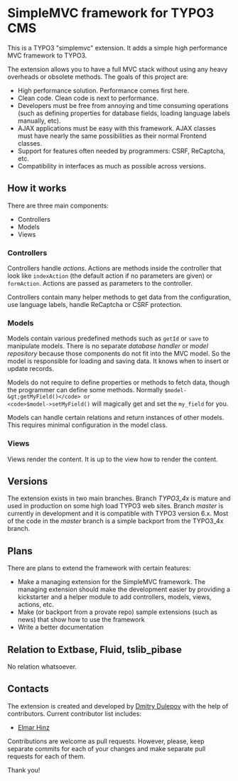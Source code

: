 # SimpleMVC framework for TYPO3 CMS

This is a TYPO3 "simplemvc" extension. It adds a simple high performance MVC framework to TYPO3.

The extension allows you to have a full MVC stack without using any heavy overheads or obsolete methods. The goals of this project are:
* High performance solution. Performance comes first here.
* Clean code. Clean code is next to performance.
* Developers must be free from annoying and time consuming operations (such as defining properties for database fields, loading language labels manually, etc).
* AJAX applications must be easy with this framework. AJAX classes must have nearly the same possibilities as their normal Frontend classes.
* Support for features often needed by programmers: CSRF, ReCaptcha, etc.
* Compatibility in interfaces as much as possible across versions.

## How it works

There are three main components:
* Controllers
* Models
* Views

### Controllers

Controllers handle _actions_. Actions are methods inside the controller that look like <code>indexAction</code> (the default action if no parameters are given) or <code>formAction</code>. Actions are passed as parameters to the controller.

Controllers contain many helper methods to get data from the configuration, use language labels, handle ReCaptcha or CSRF protection.

### Models

Models contain various predefined methods such as <code>getId</code> or <code>save</code> to manipulate models. There is no separate _database handler_ or _model repository_ because those components do not fit into the MVC model. So the model is responsible for loading and saving data. It knows when to insert or update records.

Models do not require to define properties or methods to fetch data, though the programmer can define some methods. Normally <code>$model-&gt;getMyField()</code> or <code>$model-&gt;setMyField()</code> will magically get and set the <code>my_field</code> for you.

Models can handle certain relations and return instances of other models. This requires minimal configuration in the model class.

### Views

Views render the content. It is up to the view how to render the content.

## Versions

The extension exists in two main branches. Branch _TYPO3_4x_ is mature and used in production on some high load TYPO3 web sites. Branch _master_ is currently in development and it is compatible with TYPO3 version 6.x. Most of the code in the _master_ branch is a simple backport from the TYPO3_4x branch.

## Plans

There are plans to extend the framework with certain features:
* Make a managing extension for the SimpleMVC framework. The managing extension should make the development easier by providing a kickstarter and a helper module to add controllers, models, views, actions, etc.
* Make (or backport from a provate repo) sample extensions (such as news) that show how to use the framework
* Write a better documentation

## Relation to Extbase, Fluid, tslib_pibase

No relation whatsoever.

## Contacts

The extension is created and developed by [Dmitry Dulepov](https://github.com/dmitryd) with the help of contributors. Current contributor list includes:
* [Elmar Hinz](https://github.com/t3elmar)

Contributions are welcome as pull requests. However, please, keep separate commits for each of your changes and make separate pull requests for each of them.

Thank you!